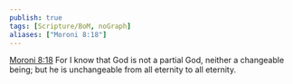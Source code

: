 ```yaml
---
publish: true
tags: [Scripture/BoM, noGraph]
aliases: ["Moroni 8:18"]
---
```

[Moroni 8:18](https://churchofjesuschrist.org/study/scriptures/bofm/moro/8?lang=eng&id=p18#p18) For I know that God is not a partial God, neither a changeable being; but he is unchangeable from all eternity to all eternity.
